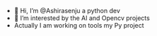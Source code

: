 - 👋 Hi, I’m @Ashirasenju a python dev
- 👀 I’m interested by the AI and Opencv projects
- Actually I am working on tools my Py project
<!---
Ashirasenju/Ashirasenju is a ✨ special ✨ repository because its `README.md` (this file) appears on your GitHub profile.
You can click the Preview link to take a look at your changes.
--->
